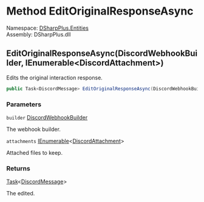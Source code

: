 # Method EditOriginalResponseAsync

Namespace: [DSharpPlus.Entities](DSharpPlus.Entities.md)  
Assembly: DSharpPlus.dll

## <a id="DSharpPlus_Entities_DiscordInteraction_EditOriginalResponseAsync_DSharpPlus_Entities_DiscordWebhookBuilder_System_Collections_Generic_IEnumerable_DSharpPlus_Entities_DiscordAttachment__"></a>EditOriginalResponseAsync\(DiscordWebhookBuilder, IEnumerable<DiscordAttachment\>\)

Edits the original interaction response.

```csharp
public Task<DiscordMessage> EditOriginalResponseAsync(DiscordWebhookBuilder builder, IEnumerable<DiscordAttachment> attachments = null)
```

### Parameters

`builder` [DiscordWebhookBuilder](DSharpPlus.Entities.DiscordWebhookBuilder.md)

The webhook builder.

`attachments` [IEnumerable](https://learn.microsoft.com/dotnet/api/system.collections.generic.ienumerable\-1)<[DiscordAttachment](DSharpPlus.Entities.DiscordAttachment.md)\>

Attached files to keep.

### Returns

[Task](https://learn.microsoft.com/dotnet/api/system.threading.tasks.task\-1)<[DiscordMessage](DSharpPlus.Entities.DiscordMessage.md)\>

The <xref href="DSharpPlus.Entities.DiscordMessage" data-throw-if-not-resolved="false"></xref> edited.

